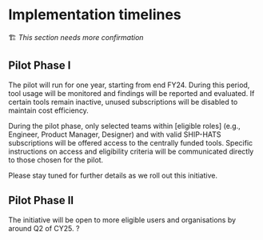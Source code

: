  # Implementation timelines 

 🏗️  *This section needs more confirmation*
 
 ## Pilot Phase I

The pilot will run for one year, starting from end FY24. During this period, tool usage will be monitored and findings will be reported and evaluated. If certain tools remain inactive, unused subscriptions will be disabled to maintain cost efficiency.

During the pilot phase, only selected teams within [eligible roles] (e.g., Engineer, Product Manager, Designer) and with valid SHIP-HATS subscriptions will be offered access to the centrally funded tools. Specific instructions on access and eligibility criteria will be communicated directly to those chosen for the pilot. 

Please stay tuned for further details as we roll out this initiative.

## Pilot Phase II

The initiative will be open to more eligible users and organisations by around Q2 of CY25. ?
